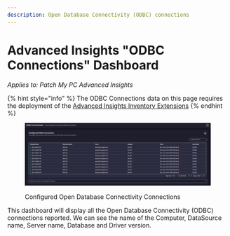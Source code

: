 ```yaml
---
description: Open Database Connectivity (ODBC) connections
---
```


# Advanced Insights "ODBC Connections" Dashboard

_Applies to: Patch My PC Advanced Insights_

{% hint style="info" %}
The ODBC Connections data on this page requires the deployment of the  [Advanced Insights Inventory Extensions](../../advanced-insights-inventory-extensions/)
{% endhint %}



<figure><img src="../../../_images/gitbook/image%20%282160%29.png" alt=""><figcaption><p>Configured Open Database Connectivity Connections</p></figcaption></figure>

This dashboard will display all the Open Database Connectivity (ODBC) connections reported.  We can see the name of the Computer, DataSource name, Server name, Database and Driver version.
